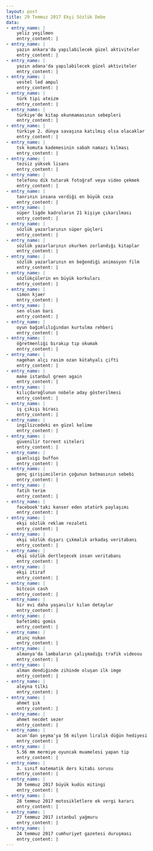 ```yaml
---
layout: post
title: 29 Temmuz 2017 Ekşi Sözlük Debe
data:
- entry_name: |
    yeliz yeşilmen
    entry_content: |
- entry_name: |
    yazın ankara'da yapılabilecek güzel aktiviteler
    entry_content: |
- entry_name: |
    yazın adana'da yapılabilecek güzel aktiviteler
    entry_content: |
- entry_name: |
    vestel led ampul
    entry_content: |
- entry_name: |
    türk tipi ateizm
    entry_content: |
- entry_name: |
    türkiye'de kitap okunmamasının sebepleri
    entry_content: |
- entry_name: |
    türkiye 2. dünya savaşına katılmış olsa olacaklar
    entry_content: |
- entry_name: |
    tsk komuta kademesinin sabah namazı kılması
    entry_content: |
- entry_name: |
    tezsiz yüksek lisans
    entry_content: |
- entry_name: |
    telefonu dik tutarak fotoğraf veya video çekmek
    entry_content: |
- entry_name: |
    tanrının insana verdiği en büyük ceza
    entry_content: |
- entry_name: |
    süper ligde kadroların 21 kişiye çıkarılması
    entry_content: |
- entry_name: |
    sözlük yazarlarının süper güçleri
    entry_content: |
- entry_name: |
    sözlük yazarlarının okurken zorlandığı kitaplar
    entry_content: |
- entry_name: |
    sözlük yazarlarının en beğendiği animasyon film
    entry_content: |
- entry_name: |
    sözlükçülerin en büyük korkuları
    entry_content: |
- entry_name: |
    simon kjaer
    entry_content: |
- entry_name: |
    sen olsan bari
    entry_content: |
- entry_name: |
    oyun bağımlılığından kurtulma rehberi
    entry_content: |
- entry_name: |
    öğretmenliği bırakıp tıp okumak
    entry_content: |
- entry_name: |
    nagehan alçı rasim ozan kütahyalı çifti
    entry_content: |
- entry_name: |
    make istanbul green again
    entry_content: |
- entry_name: |
    kılıçdaroğlunun nobele aday gösterilmesi
    entry_content: |
- entry_name: |
    iş çıkışı birası
    entry_content: |
- entry_name: |
    ingilizcedeki en güzel kelime
    entry_content: |
- entry_name: |
    güvenilir torrent siteleri
    entry_content: |
- entry_name: |
    gianluigi buffon
    entry_content: |
- entry_name: |
    genç girişimcilerin çoğunun batmasının sebebi
    entry_content: |
- entry_name: |
    fatih terim
    entry_content: |
- entry_name: |
    facebook'taki kanser eden atatürk paylaşımı
    entry_content: |
- entry_name: |
    ekşi sözlük reklam rezaleti
    entry_content: |
- entry_name: |
    ekşi sözlük dışarı çıkmalık arkadaş veritabanı
    entry_content: |
- entry_name: |
    ekşi sözlük dertleşecek insan veritabanı
    entry_content: |
- entry_name: |
    ekşi itiraf
    entry_content: |
- entry_name: |
    bitcoin cash
    entry_content: |
- entry_name: |
    bir evi daha yaşanılır kılan detaylar
    entry_content: |
- entry_name: |
    bafetimbi gomis
    entry_content: |
- entry_name: |
    atınç nukan
    entry_content: |
- entry_name: |
    almanya'da lambaların çalışmadığı trafik videosu
    entry_content: |
- entry_name: |
    alman dendiğinde zihinde oluşan ilk imge
    entry_content: |
- entry_name: |
    aleyna tilki
    entry_content: |
- entry_name: |
    ahmet şık
    entry_content: |
- entry_name: |
    ahmet necdet sezer
    entry_content: |
- entry_name: |
    acun'dan şeyma'ya 56 milyon liralık düğün hediyesi
    entry_content: |
- entry_name: |
    5.56 mm mermiye oyuncak muamelesi yapan tip
    entry_content: |
- entry_name: |
    3. sınıf matematik ders kitabı sorusu
    entry_content: |
- entry_name: |
    30 temmuz 2017 büyük kudüs mitingi
    entry_content: |
- entry_name: |
    28 temmuz 2017 motosikletlere ek vergi kararı
    entry_content: |
- entry_name: |
    27 temmuz 2017 istanbul yağmuru
    entry_content: |
- entry_name: |
    24 temmuz 2017 cumhuriyet gazetesi duruşması
    entry_content: |
---
```

